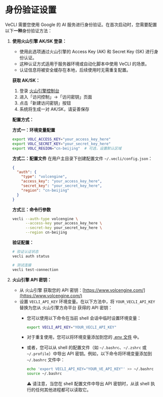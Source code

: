 # 身份验证设置

VeCLI 需要您使用 Google 的 AI 服务进行身份验证。在首次启动时，您需要配置以下**一种**身份验证方法：

1.  **使用火山引擎 AK/SK 登录：**
    - 使用此选项通过火山引擎的 Access Key (AK) 和 Secret Key (SK) 进行身份认证。
    - 这种认证方式适用于服务器环境或自动化脚本中使用 VeCLI 的场景。
    - 认证信息将被安全缓存在本地，后续使用时无需重复配置。

    **获取 AK/SK：**
    1. 登录 [火山引擎控制台](https://console.volcengine.com/)
    2. 进入「访问控制」→「访问密钥」页面
    3. 点击「新建访问密钥」按钮
    4. 系统将生成一对 AK/SK，请妥善保存

    **配置方式：**

    **方式一：环境变量配置**
    ```bash
    export VOLC_ACCESS_KEY="your_access_key_here"
    export VOLC_SECRET_KEY="your_secret_key_here"
    export VOLC_REGION="cn-beijing"  # 可选，设置默认区域
    ```

    **方式二：配置文件**
    在用户主目录下创建配置文件 `~/.vecli/config.json`：
    ```json
    {
      "auth": {
        "type": "volcengine",
        "access_key": "your_access_key_here",
        "secret_key": "your_secret_key_here",
        "region": "cn-beijing"
      }
    }
    ```

    **方式三：命令行参数**
    ```bash
    vecli --auth-type volcengine \
          --access-key your_access_key_here \
          --secret-key your_secret_key_here \
          --region cn-beijing
    ```

    **验证配置：**
    ```bash
    # 验证认证状态
    vecli auth status
    
    # 测试连接
    vecli test-connection
    ```

2.  **<a id="gemini-api-key"></a>火山引擎 API 密钥：**
    - 从 火山引擎 获取您的 API 密钥：[https://www.volcengine.com/](https://www.volcengine.com/)
    - 设置 `VECLI_API_KEY` 环境变量。在以下方法中，将 `YOUR_VECLI_API_KEY` 替换为您从 火山引擎方舟平台 获得的 API 密钥：
      - 您可以使用以下命令在当前 shell 会话中临时设置环境变量：
        ```bash
        export VECLI_API_KEY="YOUR_VECLI_API_KEY"
        ```
      - 对于重复使用，您可以将环境变量添加到您的 [.env 文件](#persisting-environment-variables-with-env-files) 中。

      - 或者，您可以从 shell 的配置文件（如 `~/.bashrc`、`~/.zshrc` 或 `~/.profile`）中导出 API 密钥。例如，以下命令将环境变量添加到 `~/.bashrc` 文件中：

        ```bash
        echo 'export VECLI_API_KEY="YOUR_VE_API_KEY"' >> ~/.bashrc
        source ~/.bashrc
        ```

        :warning: 请注意，当您在 shell 配置文件中导出 API 密钥时，从该 shell 执行的任何其他进程都可以读取它。


